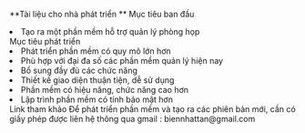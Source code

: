 ﻿**Tài liệu cho nhà phát triển **
Mục tiêu ban đầu
<li> Tạo ra một phần mềm hỗ trợ quản lý phòng họp </li> 
Mục tiêu phát triển
<li> Phát triển phần mềm có quy mô lớn hơn </li> 
<li> Phù hợp với đại đa số các phần mềm quản lý hiện nay</li> 
<li> Bổ sung đầy đủ các chức năng </li> 
<li> Thiết kế giao diện thuận tiện, dễ sử dụng</li> 
<li> Phần mềm có hiệu năng, chức năng cao hơn </li> 
<li> Lập trình phần mềm có tính bảo mật hơn </li> 
Link tham khảo 
 </li>  Để phát triển phần mềm và tạo ra các phiên bản mới, cần có giấy phép được liên hệ thông qua gmail : biennhattan@gmail.com </li> 


